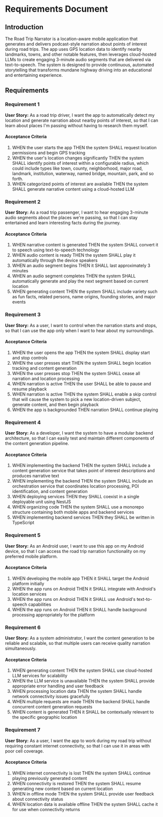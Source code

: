 # Requirements Document

## Introduction

The Road Trip Narrator is a location-aware mobile application that generates and delivers podcast-style narration about points of interest during road trips. The app uses GPS location data to identify nearby landmarks, towns, and other notable features, then leverages cloud-hosted LLMs to create engaging 3-minute audio segments that are delivered via text-to-speech. The system is designed to provide continuous, automated storytelling that transforms mundane highway driving into an educational and entertaining experience.

## Requirements

### Requirement 1

**User Story:** As a road trip driver, I want the app to automatically detect my location and generate narration about nearby points of interest, so that I can learn about places I'm passing without having to research them myself.

#### Acceptance Criteria

1. WHEN the user starts the app THEN the system SHALL request location permissions and begin GPS tracking
2. WHEN the user's location changes significantly THEN the system SHALL identify points of interest within a configurable radius, which could include types like town, county, neighborhood, major road, landmark, institution, waterway, named bridge, mountain, park, and so forth.
4. WHEN categorized points of interest are available THEN the system SHALL generate narrative content using a cloud-hosted LLM

### Requirement 2

**User Story:** As a road trip passenger, I want to hear engaging 3-minute audio segments about the places we're passing, so that I can stay entertained and learn interesting facts during the journey.

#### Acceptance Criteria

1. WHEN narrative content is generated THEN the system SHALL convert it to speech using text-to-speech technology
2. WHEN audio content is ready THEN the system SHALL play it automatically through the device speakers
3. WHEN an audio segment begins THEN it SHALL last approximately 3 minutes
4. WHEN an audio segment completes THEN the system SHALL automatically generate and play the next segment based on current location
5. WHEN generating content THEN the system SHALL include variety such as fun facts, related persons, name origins, founding stories, and major events

### Requirement 3

**User Story:** As a user, I want to control when the narration starts and stops, so that I can use the app only when I want to hear about my surroundings.

#### Acceptance Criteria

1. WHEN the user opens the app THEN the system SHALL display start and stop controls
2. WHEN the user presses start THEN the system SHALL begin location tracking and content generation
3. WHEN the user presses stop THEN the system SHALL cease all narration and location processing
4. WHEN narration is active THEN the user SHALL be able to pause and resume playback
5. WHEN narration is active THEN the system SHALL enable a skip control that will cause the system to pick a new location-driven subject, generate content, and then begin playback
6. WHEN the app is backgrounded THEN narration SHALL continue playing

### Requirement 4

**User Story:** As a developer, I want the system to have a modular backend architecture, so that I can easily test and maintain different components of the content generation pipeline.

#### Acceptance Criteria

1. WHEN implementing the backend THEN the system SHALL include a content generation service that takes point of interest descriptions and produces narrative text
2. WHEN implementing the backend THEN the system SHALL include an orchestration service that coordinates location processing, POI identification, and content generation
3. WHEN deploying services THEN they SHALL coexist in a single deployable unit using NestJS
4. WHEN organizing code THEN the system SHALL use a monorepo structure containing both mobile apps and backend services
5. WHEN implementing backend services THEN they SHALL be written in TypeScript

### Requirement 5

**User Story:** As an Android user, I want to use this app on my Android device, so that I can access the road trip narration functionality on my preferred mobile platform.

#### Acceptance Criteria

1. WHEN developing the mobile app THEN it SHALL target the Android platform initially
2. WHEN the app runs on Android THEN it SHALL integrate with Android's location services
3. WHEN the app runs on Android THEN it SHALL use Android's text-to-speech capabilities
4. WHEN the app runs on Android THEN it SHALL handle background processing appropriately for the platform

### Requirement 6

**User Story:** As a system administrator, I want the content generation to be reliable and scalable, so that multiple users can receive quality narration simultaneously.

#### Acceptance Criteria

1. WHEN generating content THEN the system SHALL use cloud-hosted LLM services for scalability
2. WHEN the LLM service is unavailable THEN the system SHALL provide appropriate error handling and user feedback
3. WHEN processing location data THEN the system SHALL handle network connectivity issues gracefully
4. WHEN multiple requests are made THEN the backend SHALL handle concurrent content generation requests
5. WHEN content is generated THEN it SHALL be contextually relevant to the specific geographic location

### Requirement 7

**User Story:** As a user, I want the app to work during my road trip without requiring constant internet connectivity, so that I can use it in areas with poor cell coverage.

#### Acceptance Criteria

1. WHEN internet connectivity is lost THEN the system SHALL continue playing previously generated content
2. WHEN connectivity is restored THEN the system SHALL resume generating new content based on current location
3. WHEN in offline mode THEN the system SHALL provide user feedback about connectivity status
4. WHEN location data is available offline THEN the system SHALL cache it for use when connectivity returns